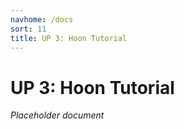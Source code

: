 ```yaml
---
navhome: /docs
sort: 11
title: UP 3: Hoon Tutorial
---
```


# UP 3: Hoon Tutorial

_Placeholder document_

